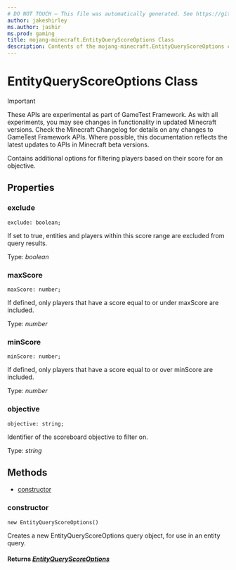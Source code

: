 ```yaml
---
# DO NOT TOUCH — This file was automatically generated. See https://github.com/Mojang/MinecraftScriptingApiDocsGenerator to modify descriptions, examples, etc.
author: jakeshirley
ms.author: jashir
ms.prod: gaming
title: mojang-minecraft.EntityQueryScoreOptions Class
description: Contents of the mojang-minecraft.EntityQueryScoreOptions class.
---
```

# EntityQueryScoreOptions Class
>[!IMPORTANT]
>These APIs are experimental as part of GameTest Framework. As with all experiments, you may see changes in functionality in updated Minecraft versions. Check the Minecraft Changelog for details on any changes to GameTest Framework APIs. Where possible, this documentation reflects the latest updates to APIs in Minecraft beta versions.

Contains additional options for filtering players based on their score for an objective.

## Properties
### **exclude**
`exclude: boolean;`

If set to true, entities and players within this score range are excluded from query results.

Type: *boolean*


### **maxScore**
`maxScore: number;`

If defined, only players that have a score equal to or under maxScore are included.

Type: *number*


### **minScore**
`minScore: number;`

If defined, only players that have a score equal to or over minScore are included.

Type: *number*


### **objective**
`objective: string;`

Identifier of the scoreboard objective to filter on.

Type: *string*



## Methods
- [constructor](#constructor)
  
### **constructor**
`
new EntityQueryScoreOptions()
`

Creates a new EntityQueryScoreOptions query object, for use in an entity query.

#### **Returns** [*EntityQueryScoreOptions*](EntityQueryScoreOptions.md)




